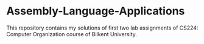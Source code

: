 # Assembly-Language-Applications
This repository contains my solutions of first two lab assignments of CS224: Computer Organization course of Bilkent University.
